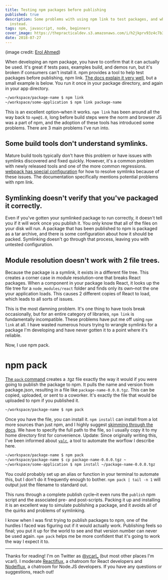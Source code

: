 ```yaml
---
title: Testing npm packages before publishing
published: true
description: Some problems with using npm link to test packages, and what I do
  instead.
tags: npm, javascript, node, beginners
cover_image: https://thepracticaldev.s3.amazonaws.com/i/h2jkprv93z4c7b3kqchu.jpg
date: 2018-07-27
---
```


(image credit:
[Erol Ahmed](https://unsplash.com/photos/9XiN0r2NWSM?utm_source=unsplash&utm_medium=referral&utm_content=creditCopyText))

When developing an npm package, you have to confirm that it can actually
be used. It's great if tests pass, examples build, and demos run, but
it's broken if consumers can't install it. npm provides a tool to help
test packages before publishing, npm link.
[The docs explain it very well](https://docs.npmjs.com/cli/link), but a
small example is below. You run it once in your package directory, and
again in your app directory.

```sh
~/workspace/package-name $ npm link
~/workspace/some-application $ npm link package-name
```

This is an excellent option–when it works. `npm link` has been around
all the way back to `npm@1.0`, long before build steps were the norm and
browser JS was a part of npm, and the adoption of these tools has
introduced some problems. There are 3 main problems I've run into.

## Some build tools don't understand symlinks.

Mature build tools typically don't have this problem or have issues with
symlinks discovered and fixed quickly. However, it's a common problem
with newly released tools and one of the more common regressions.
[webpack has special configuration](https://webpack.js.org/configuration/resolve/#resolve-symlinks)
for how to resolve symlinks because of these issues. The documentation
specifically mentions potential problems with npm link.

## Symlinking doesn't verify that you've packaged it correctly.

Even if you've gotten your symlinked package to run correctly, it
doesn't tell you if it will work once you publish it. You only know that
all of the files on your disk will run. A package that has been
published to npm is packaged as a tar archive, and there is some
configuration about how it should be packed. Symlinking doesn't go
through that process, leaving you with untested configuration.

## Module resolution doesn't work with 2 file trees.

Because the package is a symlink, it exists in a different file tree.
This creates a corner case in module resolution–one that breaks React
packages. When a component in your package loads React, it looks up the
file tree for a `node_modules/react` folder and finds only its own–not
the one your application loads. This causes 2 different copies of React
to load, which leads to all sorts of issues.

This is the most damning problem. It's one thing to have tools break
occasionally, but for an entire category of libraries, `npm link` is
fundamentally incompatible. These problems have put me off using
`npm link` at all. I have wasted numerous hours trying to wrangle
symlinks for a package I'm developing and have never gotten it to a
point where it's reliable.

Now, I use npm pack.

# npm pack

[The `pack` command](https://docs.npmjs.com/cli/pack) creates a .tgz
file exactly the way it would if you were going to publish the package
to npm. It pulls the name and version from package.json, resulting in a
file like `package-name-0.0.0.tgz`. This can be copied, uploaded, or
sent to a coworker. It's exactly the file that would be uploaded to npm
if you published it.

```sh
~/workspace/package-name $ npm pack
```

Once you have the file, you can install it. `npm install` can install
from a lot more sources than just npm, and I highly suggest
[skimming through the docs](https://docs.npmjs.com/cli/install). We have
to specify the full path to the file, so I usually copy it to my home
directory first for convenience. Update: Since originally writing this,
I've been informed about [`yalc`](https://www.npmjs.com/package/yalc),
a tool to automate the worflow I describe here.

```sh
~/workspace/package-name $ npm pack
~/workspace/package-name $ cp package-name-0.0.0.tgz ~
~/workspace/some-application $ npm install ~/package-name-0.0.0.tgz
```

You could probably set up an alias or function in your terminal to
automate this, but I don't do it frequently enough to bother.
`npm pack | tail -n 1` will output just the filename to standard out.

This runs through a complete publish cycle–it even runs the `publish`
npm script and the associated pre- and post-scripts. Packing it up and
installing it is an excellent way to simulate publishing a package, and
it avoids all of the quirks and problems of symlinking.

I know when I was first trying to publish packages to npm, one of the
hurdles I faced was figuring out if it would actually work. Publishing
feels so final; you put it up for the world to see and that version
number can never be used again. `npm pack` helps me be more confident
that it's going to work the way I expect it to.

---

Thanks for reading! I'm on Twitter as
[@vcarl\_](https://twitter.com/vcarl_) (but most other places I'm
vcarl). I moderate [Reactiflux](http://join.reactiflux.com/), a chatroom
for React developers and
[Nodeiflux](https://discordapp.com/invite/vUsrbjd), a chatroom for
Node.JS developers. If you have any questions or suggestions, reach out!
